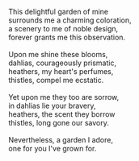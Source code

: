 This delightful garden of mine<br/>
surrounds me a charming coloration,<br/>
a scenery to me of noble design,<br/>
forever grants me this observation.<br/>
<br/>
Upon me shine these blooms,<br/>
dahlias, courageously prismatic,<br/>
heathers, my heart's perfumes,<br/>
thistles, compel me ecstatic.<br/>
<br/>
Yet upon me they too are sorrow,<br/>
in dahlias lie your bravery,<br/>
heathers, the scent they borrow<br/>
thistles, long gone our savory.<br/>
<br/>
Nevertheless, a garden I adore,<br/>
one for you I've grown for.<br/>
